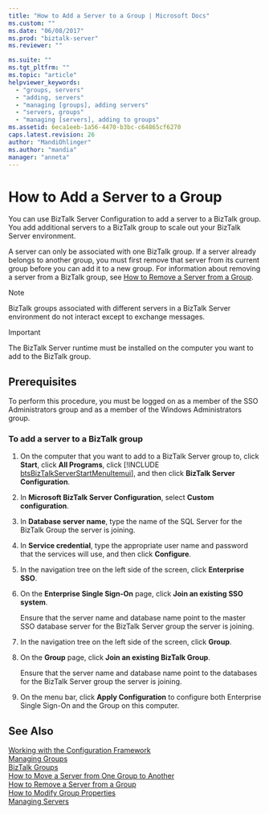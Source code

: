 ```yaml
---
title: "How to Add a Server to a Group | Microsoft Docs"
ms.custom: ""
ms.date: "06/08/2017"
ms.prod: "biztalk-server"
ms.reviewer: ""

ms.suite: ""
ms.tgt_pltfrm: ""
ms.topic: "article"
helpviewer_keywords: 
  - "groups, servers"
  - "adding, servers"
  - "managing [groups], adding servers"
  - "servers, groups"
  - "managing [servers], adding to groups"
ms.assetid: 6eca1eeb-1a56-4470-b3bc-c64865cf6270
caps.latest.revision: 26
author: "MandiOhlinger"
ms.author: "mandia"
manager: "anneta"
---
```

# How to Add a Server to a Group
You can use BizTalk Server Configuration to add a server to a BizTalk group. You add additional servers to a BizTalk group to scale out your BizTalk Server environment.  
  
 A server can only be associated with one BizTalk group. If a server already belongs to another group, you must first remove that server from its current group before you can add it to a new group. For information about removing a server from a BizTalk group, see [How to Remove a Server from a Group](../core/how-to-remove-a-server-from-a-group.md).  
  
> [!NOTE]
>  BizTalk groups associated with different servers in a BizTalk Server environment do not interact except to exchange messages.  
  
> [!IMPORTANT]
>  The BizTalk Server runtime must be installed on the computer you want to add to the BizTalk group.  
  
## Prerequisites  
 To perform this procedure, you must be logged on as a member of the SSO Administrators group and as a member of the Windows Administrators group.  
  
### To add a server to a BizTalk group  
  
1. On the computer that you want to add to a BizTalk Server group to, click <strong>Start</strong>, click <strong>All Programs</strong>, click [!INCLUDE [btsBizTalkServerStartMenuItemui](../includes/btsbiztalkserverstartmenuitemui-md.md)], and then click <strong>BizTalk Server Configuration</strong>.  
  
2. In **Microsoft BizTalk Server Configuration**, select **Custom configuration**.  
  
3. In **Database server name**, type the name of the SQL Server for the BizTalk Group the server is joining.  
  
4. In **Service credential**, type the appropriate user name and password that the services will use, and then click **Configure**.  
  
5. In the navigation tree on the left side of the screen, click **Enterprise SSO**.  
  
6. On the **Enterprise Single Sign-On** page, click **Join an existing SSO system**.  
  
    Ensure that the server name and database name point to the master SSO database server for the BizTalk Server group the server is joining.  
  
7. In the navigation tree on the left side of the screen, click **Group**.  
  
8. On the **Group** page, click **Join an existing BizTalk Group**.  
  
    Ensure that the server name and database name point to the databases for the BizTalk Server group the server is joining.  
  
9. On the menu bar, click **Apply Configuration** to configure both Enterprise Single Sign-On and the Group on this computer.  
  
## See Also  
 [Working with the Configuration Framework](../install-and-config-guides/working-with-the-configuration-framework.md)   
 [Managing Groups](../core/managing-groups.md)   
 [BizTalk Groups](../core/biztalk-groups.md)   
 [How to Move a Server from One Group to Another](../core/how-to-move-a-server-from-one-group-to-another.md)   
 [How to Remove a Server from a Group](../core/how-to-remove-a-server-from-a-group.md)   
 [How to Modify Group Properties](../core/how-to-modify-group-properties.md)   
 [Managing Servers](../core/managing-servers.md)